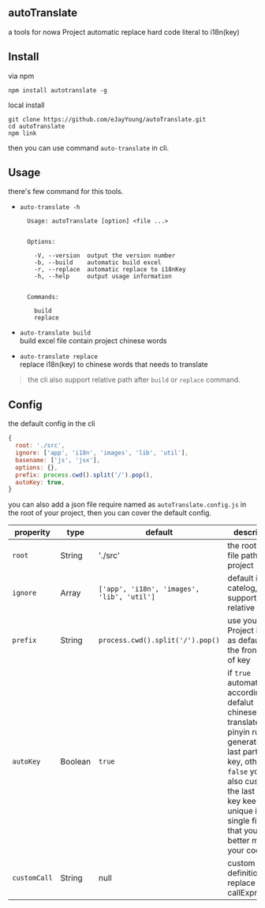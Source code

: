 ## autoTranslate

a tools for nowa Project automatic replace hard code literal to i18n(key)

## Install

via npm
```
npm install autotranslate -g
```

local install
```
git clone https://github.com/eJayYoung/autoTranslate.git
cd autoTranslate
npm link
```

then you can use command `auto-translate` in cli.

## Usage

there's few command for this tools.
- `auto-translate -h`

  ```
    Usage: autoTranslate [option] <file ...>


    Options:

      -V, --version  output the version number
      -b, --build    automatic build excel
      -r, --replace  automatic replace to i18nKey
      -h, --help     output usage information


    Commands:

      build
      replace
  ```

- `auto-translate build` <br>
  build excel file contain project chinese words

- `auto-translate replace` <br>
  replace i18n(key) to chinese words that needs to translate
> the cli also support relative path after `build` or `replace` command.

## Config

the default config in the cli
```javascript
{
  root: './src',
  ignore: ['app', 'i18n', 'images', 'lib', 'util'],
  basename: ['js', 'jsx'],
  options: {},
  prefix: process.cwd().split('/').pop(),
  autoKey: true,
}
```

you can also add a json file require named as `autoTranslate.config.js` in the root of your project, then you can cover the default config.


| properity | type | default | description |
| --------- | ---- | ------- | ----------- |
| `root` | String | './src' | the root parse file path in project |
| `ignore` | Array | `['app', 'i18n', 'images', 'lib', 'util']` | default ignore catelog, support relative path |
| `prefix` | String | `process.cwd().split('/').pop()` | use your Project Name as default for the front part of key |
| `autoKey` | Boolean | `true` | if `true` automatic according defalut chinese translate to pinyin rule to generate the last part of key, otherwise `false` you can also custom fill the last part of key keep unique in single file so that you can better manage your code. |
| `customCall` | String | null | custom definition the replace callExpression. |

